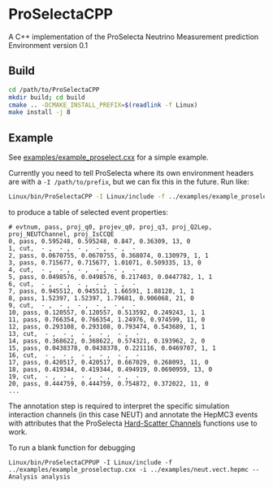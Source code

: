 # ProSelectaCPP

A C++ implementation of the ProSelecta Neutrino Measurement prediction Environment version 0.1

## Build

```bash
cd /path/to/ProSelectaCPP
mkdir build; cd build
cmake .. -DCMAKE_INSTALL_PREFIX=$(readlink -f Linux)
make install -j 8
```

## Example

See [examples/example_proselect.cxx](examples/example_proselect.cxx) for a simple example.

Currently you need to tell ProSelecta where its own environment headers are with a `-I /path/to/prefix`, but we can fix this in the future. Run like:

```bash
Linux/bin/ProSelectaCPP -I Linux/include -f ../examples/example_proselect.cxx -i ../examples/neut.vect.hepmc --Annotate annotate --Filter filt --Project proj_q0 projev_q0 proj_q3 proj_Q2Lep proj_NEUTChannel proj_IsCCQE
```

to produce a table of selected event properties:

```csv
# evtnum, pass, proj_q0, projev_q0, proj_q3, proj_Q2Lep, proj_NEUTChannel, proj_IsCCQE
0, pass, 0.595248, 0.595248, 0.847, 0.36309, 13, 0
1, cut,  - ,  - ,  - ,  - ,  - ,  - 
2, pass, 0.0670755, 0.0670755, 0.368074, 0.130979, 1, 1
3, pass, 0.715677, 0.715677, 1.01071, 0.509335, 13, 0
4, cut,  - ,  - ,  - ,  - ,  - ,  - 
5, pass, 0.0498576, 0.0498576, 0.217403, 0.0447782, 1, 1
6, cut,  - ,  - ,  - ,  - ,  - ,  - 
7, pass, 0.945512, 0.945512, 1.66591, 1.88128, 1, 1
8, pass, 1.52397, 1.52397, 1.79681, 0.906068, 21, 0
9, cut,  - ,  - ,  - ,  - ,  - ,  - 
10, pass, 0.120557, 0.120557, 0.513592, 0.249243, 1, 1
11, pass, 0.766354, 0.766354, 1.24976, 0.974599, 11, 0
12, pass, 0.293108, 0.293108, 0.793474, 0.543689, 1, 1
13, cut,  - ,  - ,  - ,  - ,  - ,  - 
14, pass, 0.368622, 0.368622, 0.574321, 0.193962, 2, 0
15, pass, 0.0438378, 0.0438378, 0.221116, 0.0469707, 1, 1
16, cut,  - ,  - ,  - ,  - ,  - ,  - 
17, pass, 0.420517, 0.420517, 0.667029, 0.268093, 11, 0
18, pass, 0.419344, 0.419344, 0.494919, 0.0690959, 13, 0
19, cut,  - ,  - ,  - ,  - ,  - ,  - 
20, pass, 0.444759, 0.444759, 0.754872, 0.372022, 11, 0
...
```
The annotation step is required to interpret the specific simulation interaction channels (in this case NEUT) and annotate the HepMC3 events with attributes that the ProSelecta [Hard-Scatter Channels](../../README.md#hard-scatter-channels) functions use to work.

To run a blank function for debugging
```
Linux/bin/ProSelectaCPPUP -I Linux/include -f ../examples/example_proselectup.cxx -i ../examples/neut.vect.hepmc --Analysis analysis
```
